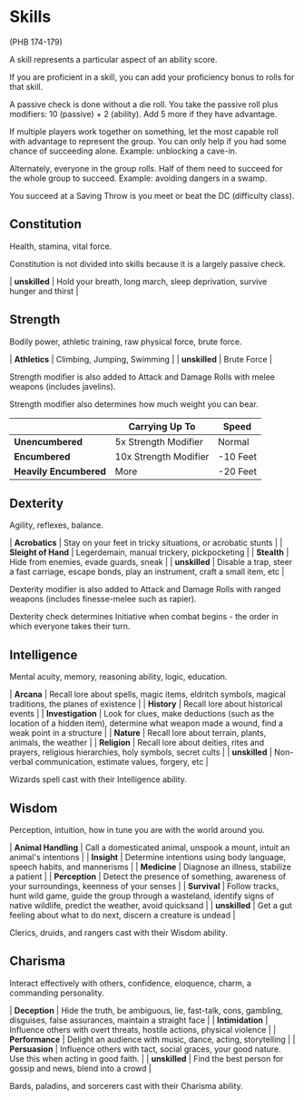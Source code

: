 # Skills

(PHB 174-179)

A skill represents a particular aspect of an ability score.

If you are proficient in a skill, you can add your proficiency bonus to rolls for that skill.

A passive check is done without a die roll. You take the passive roll plus modifiers: 10 (passive) + 2 (ability). Add 5 more if they have advantage.

If multiple players work together on something, let the most capable roll with advantage to represent the group.  You can only help if you had some chance of succeeding alone. Example: unblocking a cave-in.

Alternately, everyone in the group rolls. Half of them need to succeed for the whole group to succeed. Example: avoiding dangers in a swamp.

You succeed at a Saving Throw is you meet or beat the DC (difficulty class).

## Constitution

Health, stamina, vital force.

Constitution is not divided into skills because it is a largely passive check.

| **unskilled** | Hold your breath, long march, sleep deprivation, survive hunger and thirst |

## Strength

Bodily power, athletic training, raw physical force, brute force.

| **Athletics** | Climbing, Jumping, Swimming |
| **unskilled** | Brute Force |

Strength modifier is also added to Attack and Damage Rolls with melee weapons (includes javelins).

Strength modifier also determines how much weight you can bear.

|                  | Carrying Up To       | Speed |
| ---------------- | -------------------- | ----- |
| **Unencumbered** | 5x Strength Modifier | Normal |
| **Encumbered**   | 10x Strength Modifier | -10 Feet |
| **Heavily Encumbered**   | More | -20 Feet |

## Dexterity

Agility, reflexes, balance.

| **Acrobatics** | Stay on your feet in tricky situations, or acrobatic stunts |
| **Sleight of Hand** | Legerdemain, manual trickery, pickpocketing |
| **Stealth** | Hide from enemies, evade guards, sneak |
| **unskilled** | Disable a trap, steer a fast carriage, escape bonds, play an instrument, craft a small item, etc |

Dexterity modifier is also added to Attack and Damage Rolls with ranged weapons (includes finesse-melee such as rapier).

Dexterity check determines Initiative when combat begins - the order in which everyone takes their turn.

## Intelligence

Mental acuity, memory, reasoning ability, logic, education.

| **Arcana** | Recall lore about spells, magic items, eldritch symbols, magical traditions, the planes of existence |
| **History** | Recall lore about historical events |
| **Investigation** | Look for clues, make deductions (such as the location of a hidden item), determine what weapon made a wound, find a weak point in a structure |
| **Nature** | Recall lore about terrain, plants, animals, the weather |
| **Religion** | Recall lore about deities, rites and prayers, religious hierarchies, holy symbols, secret cults |
| **unskilled** | Non-verbal communication, estimate values, forgery, etc |

Wizards spell cast with their Intelligence ability.

## Wisdom

Perception, intuition, how in tune you are with the world around you.

| **Animal Handling** | Call a domesticated animal, unspook a mount, intuit an animal's intentions |
| **Insight** | Determine intentions using body language, speech habits, and mannerisms |
| **Medicine** | Diagnose an illness, stabilize a patient |
| **Perception** | Detect the presence of something, awareness of your surroundings, keenness of your senses |
| **Survival** | Follow tracks, hunt wild game, guide the group through a wasteland, identify signs of native wildlife, predict the weather, avoid quicksand |
| **unskilled** | Get a gut feeling about what to do next, discern a creature is undead |

Clerics, druids, and rangers cast with their Wisdom ability. 

## Charisma

Interact effectively with others, confidence, eloquence, charm, a commanding personality.

| **Deception** | Hide the truth, be ambiguous, lie, fast-talk, cons, gambling, disguises, false assurances, maintain a straight face |
| **Intimidation** | Influence others with overt threats, hostile actions, physical violence |
| **Performance** | Delight an audience with music, dance, acting, storytelling |
| **Persuasion** | Influence others with tact, social graces, your good nature. Use this when acting in good faith. |
| **unskilled** | Find the best person for gossip and news, blend into a crowd |

Bards, paladins, and sorcerers cast with their Charisma ability.

